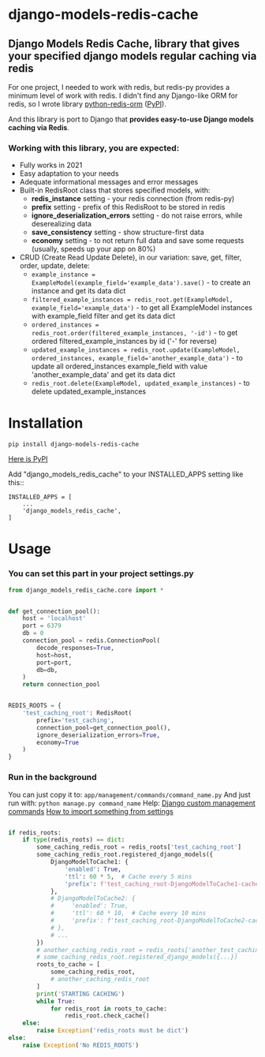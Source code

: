 # django-models-redis-cache

## **Django Models Redis Cache, library that gives your specified django models regular caching via redis**

For one project, I needed to work with redis, but redis-py provides a minimum level of work with redis. I didn't find any Django-like ORM for redis, so I wrote library [python-redis-orm](https://github.com/gh0st-work/python_redis_orm/) ([PyPI](https://pypi.org/project/python-redis-orm/)).

And this library is port to Django that **provides easy-to-use Django models caching via Redis**.

### Working with this library, you are expected:

- Fully works in 2021
- Easy adaptation to your needs
- Adequate informational messages and error messages
- Built-in RedisRoot class that stores specified models, with:
    - **redis_instance** setting - your redis connection (from redis-py)
    - **prefix** setting - prefix of this RedisRoot to be stored in redis
    - **ignore_deserialization_errors** setting - do not raise errors, while deserealizing data
    - **save_consistency** setting - show structure-first data
    - **economy** setting - to not return full data and save some requests (usually, speeds up your app on 80%)
- CRUD (Create Read Update Delete), in our variation: save, get, filter, order, update, delete:
    - `example_instance = ExampleModel(example_field='example_data').save()` - to create an instance and get its data dict
    - `filtered_example_instances = redis_root.get(ExampleModel, example_field='example_data')` - to get all ExampleModel instances with example_field filter and get its data dict
    - `ordered_instances = redis_root.order(filtered_example_instances, '-id')` - to get ordered filtered_example_instances by id ('-' for reverse)
    - `updated_example_instances = redis_root.update(ExampleModel, ordered_instances, example_field='another_example_data')` - to update all ordered_instances example_field with value 'another_example_data' and get its data dict
    - `redis_root.delete(ExampleModel, updated_example_instances)` - to delete updated_example_instances


# Installation
`pip install django-models-redis-cache`

[Here is PyPI](https://pypi.org/project/django-models-redis-cache/)

Add "django_models_redis_cache" to your INSTALLED_APPS setting like this::

    INSTALLED_APPS = [
        ...
        'django_models_redis_cache',
    ]

# Usage

### You can set this part in your project settings.py

```python
from django_models_redis_cache.core import *


def get_connection_pool():
    host = 'localhost'
    port = 6379
    db = 0
    connection_pool = redis.ConnectionPool(
        decode_responses=True,
        host=host,
        port=port,
        db=db,
    )
    return connection_pool


REDIS_ROOTS = {
    'test_caching_root': RedisRoot(
        prefix='test_caching',
        connection_pool=get_connection_pool(),
        ignore_deserialization_errors=True,
        economy=True
    )
}

```

### Run in the background

You can just copy it to:
    `app/management/commands/command_name.py`
And just run with:
    `python manage.py command_name`
Help:
    [Django custom management commands](https://docs.djangoproject.com/en/3.2/howto/custom-management-commands/)
    [How to import something from settings](https://stackoverflow.com/a/14617309)

```python

if redis_roots:
    if type(redis_roots) == dict:
        some_caching_redis_root = redis_roots['test_caching_root']
        some_caching_redis_root.registered_django_models({
            DjangoModelToCache1: {
                'enabled': True,
                'ttl': 60 * 5,  # Cache every 5 mins
                'prefix': f'test_caching_root-DjangoModelToCache1-cache', # please make it unique
            },
            # DjangoModelToCache2: {
            #     'enabled': True,
            #     'ttl': 60 * 10,  # Cache every 10 mins
            #     'prefix': f'test_caching_root-DjangoModelToCache2-cache', # please make it unique
            # },
            # ...
        })
        # another_caching_redis_root = redis_roots['another_test_caching_root']
        # some_caching_redis_root.registered_django_models({...})
        roots_to_cache = [
            some_caching_redis_root,
            # another_caching_redis_root
        ]
        print('STARTING CACHING')
        while True:
            for redis_root in roots_to_cache:
                redis_root.check_cache()
    else:
        raise Exception('redis_roots must be dict')
else:
    raise Exception('No REDIS_ROOTS')

```

